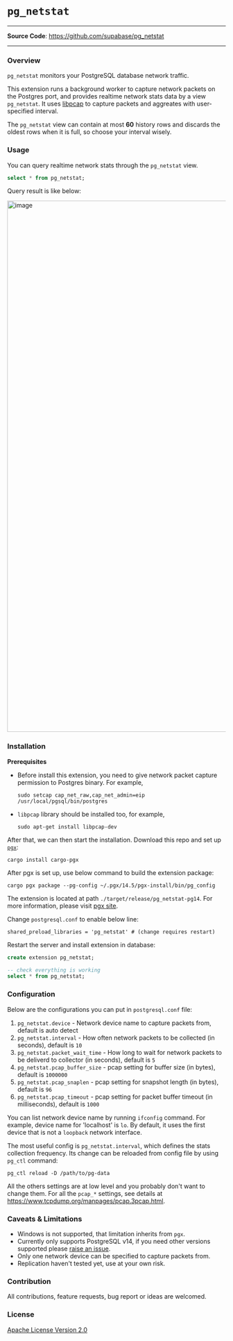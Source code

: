 # `pg_netstat`

---

**Source Code**: <a href="https://github.com/supabase/pg_netstat" target="_blank">https://github.com/supabase/pg_netstat</a>

---

### Overview

`pg_netstat` monitors your PostgreSQL database network traffic.

This extension runs a background worker to capture network packets on the Postgres port, and provides realtime network stats data by a view `pg_netstat`. It uses [libpcap](https://www.tcpdump.org/manpages/pcap.3pcap.html) to capture packets and aggreates with user-specified interval.

The `pg_netstat` view can contain at most **60** history rows and discards the oldest rows when it is full, so choose your interval wisely.

### Usage

You can query realtime network stats through the `pg_netstat` view.

```sql
select * from pg_netstat;
```

Query result is like below:

<img width="1224" alt="image" src="https://user-images.githubusercontent.com/19306324/185877241-2fe2f1cd-193b-4334-bf22-d0fd6f95dfa3.png">


### Installation

**Prerequisites**

- Before install this extension, you need to give network packet capture permission to Postgres binary. For example,

  ```
  sudo setcap cap_net_raw,cap_net_admin=eip /usr/local/pgsql/bin/postgres
  ```

- `libpcap` library should be installed too, for example,

   ```
   sudo apt-get install libpcap-dev
   ```

After that, we can then start the installation. Download this repo and set up [`pgx`](https://github.com/tcdi/pgx):

```
cargo install cargo-pgx
```

After pgx is set up, use below command to build the extension package:

```
cargo pgx package --pg-config ~/.pgx/14.5/pgx-install/bin/pg_config
```

The extension is located at path `./target/release/pg_netstat-pg14`. For more information, please visit [pgx site](https://github.com/tcdi/pgx).

Change `postgresql.conf` to enable below line:

```
shared_preload_libraries = 'pg_netstat' # (change requires restart)
```

Restart the server and install extension in database:

```sql
create extension pg_netstat;

-- check everything is working
select * from pg_netstat;
```

### Configuration

Below are the configurations you can put in `postgresql.conf` file:

1. `pg_netstat.device` - Network device name to capture packets from, default is auto detect
2. `pg_netstat.interval` - How often network packets to be collected (in seconds), default is `10`
3. `pg_netstat.packet_wait_time` - How long to wait for network packets to be deliverd to collector (in seconds), default is `5`
4. `pg_netstat.pcap_buffer_size` - pcap setting for buffer size (in bytes), default is `1000000`
5. `pg_netstat.pcap_snaplen` - pcap setting for snapshot length (in bytes), default is `96`
6. `pg_netstat.pcap_timeout` - pcap setting for packet buffer timeout (in milliseconds), default is `1000`

You can list network device name by running `ifconfig` command. For example, device name for 'localhost' is `lo`. By default, it uses the first device that is not a `loopback` network interface.

The most useful config is `pg_netstat.interval`, which defines the stats collection frequency. Its change can be reloaded from config file by using `pg_ctl` command:

```
pg_ctl reload -D /path/to/pg-data
```

All the others settings are at low level and you probably don't want to change them. For all the `pcap_*` settings, see details at https://www.tcpdump.org/manpages/pcap.3pcap.html.

### Caveats & Limitations

- Windows is not supported, that limitation inherits from `pgx`.
- Currently only supports PostgreSQL v14, if you need other versions supported please [raise an issue](https://github.com/supabase/pg_netstat/issues).
- Only one network device can be specified to capture packets from.
- Replication haven't tested yet, use at your own risk.

### Contribution

All contributions, feature requests, bug report or ideas are welcomed.

### License

[Apache License Version 2.0](./LICENSE)

